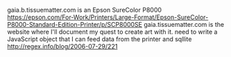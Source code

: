 gaia.b.tissuematter.com is an Epson SureColor P8000
https://epson.com/For-Work/Printers/Large-Format/Epson-SureColor-P8000-Standard-Edition-Printer/p/SCP8000SE
gaia.tissuematter.com is the website where I'll document my quest to create art with it.
need to write a JavaScript object that I can feed data from the printer and sqllite
http://regex.info/blog/2006-07-29/221
